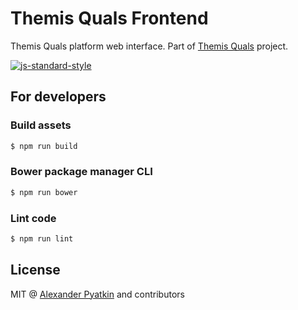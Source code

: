 # Themis Quals Frontend
Themis Quals platform web interface. Part of [Themis Quals](https://github.com/aspyatkin/themis-quals) project.

[![js-standard-style](https://cdn.rawgit.com/feross/standard/master/badge.svg)](https://github.com/feross/standard)

## For developers

### Build assets

```sh
$ npm run build
```

### Bower package manager CLI

```sh
$ npm run bower
```

### Lint code

```sh
$ npm run lint
```

## License
MIT @ [Alexander Pyatkin](https://github.com/aspyatkin) and contributors
